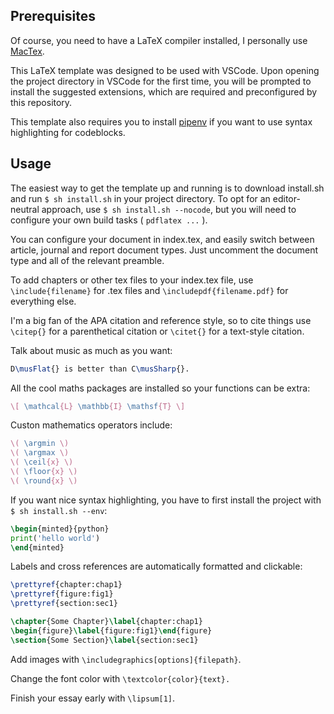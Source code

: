 ## Prerequisites

Of course, you need to have a LaTeX compiler installed, I personally use [MacTex](https://formulae.brew.sh/cask/mactex-no-gui).

This LaTeX template was designed to be used with VSCode. Upon opening the project directory in VSCode for the first time, you will be prompted to install the suggested extensions, which are required and preconfigured by this repository.

This template also requires you to install [pipenv](https://pypi.org/project/pipenv/) if you want to use syntax highlighting for codeblocks.

## Usage

The easiest way to get the template up and running is to download install.sh and run `$ sh install.sh` in your project directory. To opt for an editor-neutral approach, use `$ sh install.sh --nocode`, but you will need to configure your own build tasks ( `pdflatex ...` ).

You can configure your document in index.tex, and easily switch between article, journal and report document types. Just uncomment the document type and all of the relevant preamble.

To add chapters or other tex files to your index.tex file, use `\include{filename}` for .tex files and `\includepdf{filename.pdf}` for everything else.

I'm a big fan of the APA citation and reference style, so to cite things use `\citep{}` for a parenthetical citation or `\citet{}` for a text-style citation.

Talk about music as much as you want:

```latex
D\musFlat{} is better than C\musSharp{}.
```

All the cool maths packages are installed so your functions can be extra:

```latex
\[ \mathcal{L} \mathbb{I} \mathsf{T} \]
```

Custon mathematics operators include:

```latex
\( \argmin \)
\( \argmax \)
\( \ceil{x} \)
\( \floor{x} \)
\( \round{x} \)
```

If you want nice syntax highlighting, you have to first install the project with `$ sh install.sh --env`:

```latex
\begin{minted}{python}
print('hello world')
\end{minted}
```

Labels and cross references are automatically formatted and clickable:

```latex
\prettyref{chapter:chap1}
\prettyref{figure:fig1}
\prettyref{section:sec1}

\chapter{Some Chapter}\label{chapter:chap1}
\begin{figure}\label{figure:fig1}\end{figure}
\section{Some Section}\label{section:sec1}
```

Add images with `\includegraphics[options]{filepath}`.

Change the font color with `\textcolor{color}{text}.`

Finish your essay early with `\lipsum[1]`.
